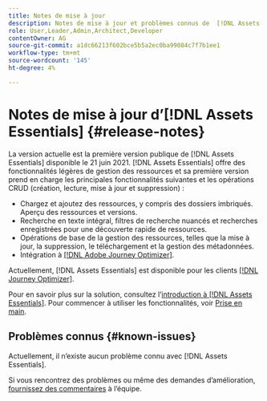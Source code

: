 ```yaml
---
title: Notes de mise à jour
description: Notes de mise à jour et problèmes connus de  [!DNL Assets Essentials]
role: User,Leader,Admin,Architect,Developer
contentOwner: AG
source-git-commit: a1dc66213f602bce5b5a2ec0ba99084c7f7b1ee1
workflow-type: tm+mt
source-wordcount: '145'
ht-degree: 4%

---
```



# Notes de mise à jour d’[!DNL Assets Essentials] {#release-notes}

La version actuelle est la première version publique de [!DNL Assets Essentials] disponible le 21 juin 2021. [!DNL Assets Essentials] offre des fonctionnalités légères de gestion des ressources et sa première version prend en charge les principales fonctionnalités suivantes et les opérations CRUD (création, lecture, mise à jour et suppression) :

* Chargez et ajoutez des ressources, y compris des dossiers imbriqués. Aperçu des ressources et versions.
* Recherche en texte intégral, filtres de recherche nuancés et recherches enregistrées pour une découverte rapide de ressources.
* Opérations de base de la gestion des ressources, telles que la mise à jour, la suppression, le téléchargement et la gestion des métadonnées.
* Intégration à [[!DNL Adobe Journey Optimizer]](https://experienceleague.adobe.com/docs/journey-optimizer/using/create-messages/assets-essentials.html).

Actuellement, [!DNL Assets Essentials] est disponible pour les clients [[!DNL Journey Optimizer]](https://experienceleague.adobe.com/docs/journey-optimizer.html).

Pour en savoir plus sur la solution, consultez l’[introduction à [!DNL Assets Essentials]](introduction.md). Pour commencer à utiliser les fonctionnalités, voir [Prise en main](/help/get-started.md).

## Problèmes connus {#known-issues}

Actuellement, il n’existe aucun problème connu avec [!DNL Assets Essentials].

<!--
* Use assets that do not have whitespace in the file names. The replies to comments do not work for such assets.
-->

Si vous rencontrez des problèmes ou même des demandes d’amélioration, [fournissez des commentaires](#provide-feedback) à l’équipe.
